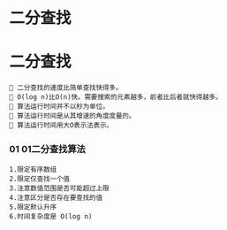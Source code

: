 # 二分查找

# 二分查找

     二分查找的速度比简单查找快得多。
     O(log n)比O(n)快。需要搜索的元素越多，前者比后者就快得越多。
     算法运行时间并不以秒为单位。
     算法运行时间是从其增速的角度度量的。
     算法运行时间用大O表示法表示。

### 01 01二分查找算法

    1.限定有序数组
    2.限定仅查找一个值
    3.注意数值范围是否可能超过上限
    4.注意区分是否存在要查找的值
    5.限定默认升序
    6.时间复杂度是 O(log n)